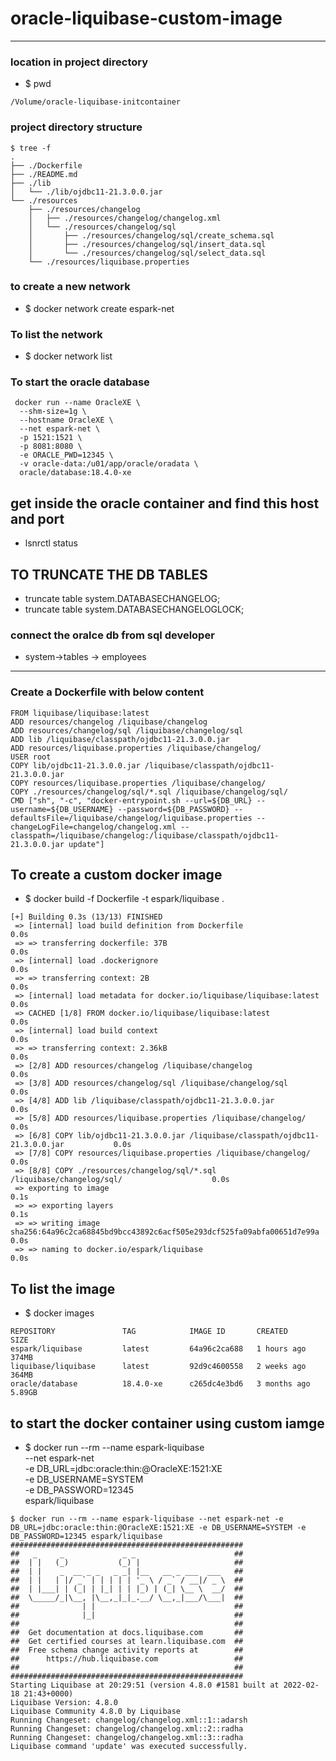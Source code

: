 # oracle-liquibase-custom-image

---

### location in project directory

- $ pwd

```
/Volume/oracle-liquibase-initcontainer
```

### project directory structure

```
$ tree -f
.
├── ./Dockerfile
├── ./README.md
├── ./lib
│   └── ./lib/ojdbc11-21.3.0.0.jar
└── ./resources
    ├── ./resources/changelog
    │   ├── ./resources/changelog/changelog.xml
    │   └── ./resources/changelog/sql
    │       ├── ./resources/changelog/sql/create_schema.sql
    │       ├── ./resources/changelog/sql/insert_data.sql
    │       └── ./resources/changelog/sql/select_data.sql
    └── ./resources/liquibase.properties
```

### to create a new network

- $ docker network create espark-net

### To list the network

- $ docker network list

### To start the oracle database

```
 docker run --name OracleXE \
  --shm-size=1g \
  --hostname OracleXE \
  --net espark-net \
  -p 1521:1521 \
  -p 8081:8080 \
  -e ORACLE_PWD=12345 \
  -v oracle-data:/u01/app/oracle/oradata \
  oracle/database:18.4.0-xe
```

## get inside the oracle container and find this host and port

- lsnrctl status

## TO TRUNCATE THE DB TABLES

- truncate table system.DATABASECHANGELOG;
- truncate table system.DATABASECHANGELOGLOCK;

### connect the oralce db from sql developer

- system->tables -> employees

---

### Create a Dockerfile with below content

```
FROM liquibase/liquibase:latest
ADD resources/changelog /liquibase/changelog
ADD resources/changelog/sql /liquibase/changelog/sql
ADD lib /liquibase/classpath/ojdbc11-21.3.0.0.jar
ADD resources/liquibase.properties /liquibase/changelog/
USER root
COPY lib/ojdbc11-21.3.0.0.jar /liquibase/classpath/ojdbc11-21.3.0.0.jar
COPY resources/liquibase.properties /liquibase/changelog/
COPY ./resources/changelog/sql/*.sql /liquibase/changelog/sql/
CMD ["sh", "-c", "docker-entrypoint.sh --url=${DB_URL} --username=${DB_USERNAME} --password=${DB_PASSWORD} --defaultsFile=/liquibase/changelog/liquibase.properties --changeLogFile=changelog/changelog.xml --classpath=/liquibase/changelog:/liquibase/classpath/ojdbc11-21.3.0.0.jar update"]
```

## To create a custom docker image

- $ docker build -f Dockerfile -t espark/liquibase .

```
[+] Building 0.3s (13/13) FINISHED
 => [internal] load build definition from Dockerfile                                        0.0s
 => => transferring dockerfile: 37B                                                         0.0s
 => [internal] load .dockerignore                                                           0.0s
 => => transferring context: 2B                                                             0.0s
 => [internal] load metadata for docker.io/liquibase/liquibase:latest                       0.0s
 => CACHED [1/8] FROM docker.io/liquibase/liquibase:latest                                  0.0s
 => [internal] load build context                                                           0.0s
 => => transferring context: 2.36kB                                                         0.0s
 => [2/8] ADD resources/changelog /liquibase/changelog                                      0.0s
 => [3/8] ADD resources/changelog/sql /liquibase/changelog/sql                              0.0s
 => [4/8] ADD lib /liquibase/classpath/ojdbc11-21.3.0.0.jar                                 0.0s
 => [5/8] ADD resources/liquibase.properties /liquibase/changelog/                          0.0s
 => [6/8] COPY lib/ojdbc11-21.3.0.0.jar /liquibase/classpath/ojdbc11-21.3.0.0.jar           0.0s
 => [7/8] COPY resources/liquibase.properties /liquibase/changelog/                         0.0s
 => [8/8] COPY ./resources/changelog/sql/*.sql /liquibase/changelog/sql/                    0.0s
 => exporting to image                                                                      0.1s
 => => exporting layers                                                                     0.1s
 => => writing image sha256:64a96c2ca68845bd9bcc43892c6acf505e293dcf525fa09abfa00651d7e99a  0.0s
 => => naming to docker.io/espark/liquibase                                                 0.0s
```

## To list the image

- $ docker images

```
REPOSITORY               TAG            IMAGE ID       CREATED        SIZE
espark/liquibase         latest         64a96c2ca688   1 hours ago    374MB
liquibase/liquibase      latest         92d9c4600558   2 weeks ago    364MB
oracle/database          18.4.0-xe      c265dc4e3bd6   3 months ago   5.89GB

```

## to start the docker container using custom iamge

- $ docker run --rm --name espark-liquibase \
  --net espark-net \
  -e DB_URL=jdbc:oracle:thin:@OracleXE:1521:XE \
  -e DB_USERNAME=SYSTEM \
  -e DB_PASSWORD=12345 \
  espark/liquibase

```
$ docker run --rm --name espark-liquibase --net espark-net -e DB_URL=jdbc:oracle:thin:@OracleXE:1521:XE -e DB_USERNAME=SYSTEM -e DB_PASSWORD=12345 espark/liquibase
####################################################
##   _     _             _ _                      ##
##  | |   (_)           (_) |                     ##
##  | |    _  __ _ _   _ _| |__   __ _ ___  ___   ##
##  | |   | |/ _` | | | | | '_ \ / _` / __|/ _ \  ##
##  | |___| | (_| | |_| | | |_) | (_| \__ \  __/  ##
##  \_____/_|\__, |\__,_|_|_.__/ \__,_|___/\___|  ##
##              | |                               ##
##              |_|                               ##
##                                                ##
##  Get documentation at docs.liquibase.com       ##
##  Get certified courses at learn.liquibase.com  ##
##  Free schema change activity reports at        ##
##      https://hub.liquibase.com                 ##
##                                                ##
####################################################
Starting Liquibase at 20:29:51 (version 4.8.0 #1581 built at 2022-02-18 21:43+0000)
Liquibase Version: 4.8.0
Liquibase Community 4.8.0 by Liquibase
Running Changeset: changelog/changelog.xml::1::adarsh
Running Changeset: changelog/changelog.xml::2::radha
Running Changeset: changelog/changelog.xml::3::radha
Liquibase command 'update' was executed successfully.

```
